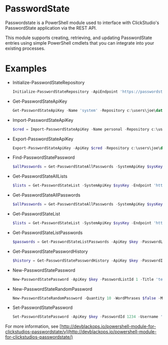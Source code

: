 # PasswordState

Passwordstate is a PowerShell module used to interface with 
ClickStudio's PasswordState application via the REST API.

This module supports creating, retrieving, and updating 
PasswordState entries using simple PowerShell cmdlets that 
you can integrate into your existing processes.

# Examples

- Initialize-PasswordStateRepository

	```powershell
	Initialize-PasswordStateRepository -ApiEndpoint 'https://passwordstate.local/api' -ConfigurationRepository 'C:\PasswordStateCreds'
	```
- Get-PasswordStateApiKey

	```powershell
	Get-PasswordStateApiKey -Name 'system' -Repository c:\users\joe\data\.customrepo
	```
- Import-PasswordStateApiKey

	```powershell
	$cred = Import-PasswordStateApiKey -Name personal -Repository c:\users\joe\data\.customrepo
	```
- Export-PasswordStateApiKey

	```powershell
	Export-PasswordStateApiKey -ApiKey $cred -Repository c:\users\joe\data\.customrepo
	```
- Find-PasswordStatePassword

	```powershell
	$allPasswords = Get-PasswordStateAllPasswords -SystemApiKey $sysKey -Endpoint 'https://passwordstate.local'
	```
- Get-PasswordStateAllLists

	```powershell
	$lists = Get-PasswordStateList -SystemApiKey $sysKey -Endpoint 'https://passwordstate.local'
	```
- Get-PasswordStateAllPasswords

	```powershell
	$allPasswords = Get-PasswordStateAllPasswords -SystemApiKey $sysKey -Endpoint 'https://passwordstate.local'
	```
- Get-PasswordStateList

	```powershell
	$lists = Get-PasswordStateList -SystemApiKey $sysKey -Endpoint 'https://passwordstate.local'
	```
- Get-PasswordStateListPasswords

	```powershell
	$passwords = Get-PasswordStateListPasswords -ApiKey $key -PasswordListId 1234 -Endpoint 'https://passwordstate.local'
	```
- Get-PasswordStatePasswordHistory

	```powershell
	$history = Get-PasswordStatePasswordHistory -ApiKey $key -PasswordId 1234 -Endpoint 'https://passwordstate.local'
	```
- New-PasswordStatePassword
	```powershell
	New-PasswordStatePassword -ApiKey $key -PasswordListId 1 -Title 'testPassword' -Username 'testPassword' -Description 'this is a test' -GeneratePassword
	```

- New-PasswordStateRandomPassword
	```powershell
	New-PasswordStateRandomPassword -Quantity 10 -WordPhrases $false -MinLength 20
	```
- Set-PasswordStatePassword
	```powershell
	Set-PasswordStatePassword -ApiKey $key -PasswordId 1234 -Username 'mypassword'
	```
	
For more information, see [http://devblackops.io/powershell-module-for-clickstudios-passwordstate/v](http://devblackops.io/powershell-module-for-clickstudios-passwordstate/)